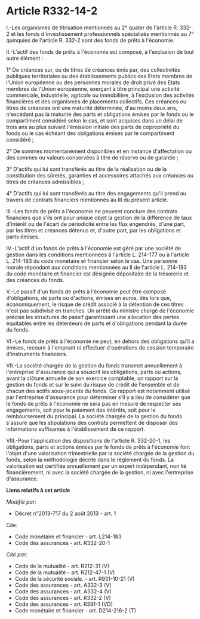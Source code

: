 # Article R332-14-2

I.-Les organismes de titrisation mentionnés au 2° quater de l'article R. 332-2 et les fonds d'investissement professionnels
spécialisés mentionnés au 7° quinquies de l'article R. 332-2 sont des fonds de prêts à l'économie. 

II.-L'actif des fonds de prêts à l'économie est composé, à l'exclusion de tout autre élément : 

1° De créances sur, ou de titres de créances émis par, des collectivités publiques territoriales ou des établissements
publics des Etats membres de l'Union européenne ou des personnes morales de droit privé des Etats membres de l'Union
européenne, exerçant à titre principal une activité commerciale, industrielle, agricole ou immobilière, à l'exclusion des
activités financières et des organismes de placements collectifs. Ces créances ou titres de créances ont une maturité
déterminée, d'au moins deux ans, n'excédant pas la maturité des parts et obligations émises par le fonds ou le compartiment
considéré selon le cas, et sont acquises dans un délai de trois ans au plus suivant l'émission initiale des parts de
copropriété du fonds ou le cas échéant des obligations émises par le compartiment considéré ; 

2° De sommes momentanément disponibles et en instance d'affectation ou des sommes ou valeurs conservées à titre de réserve ou
de garantie ; 

3° D'actifs qui lui sont transférés au titre de la réalisation ou de la constitution des sûretés, garanties et accessoires
attachés aux créances ou titres de créances admissibles ; 

4° D'actifs qui lui sont transférés au titre des engagements qu'il prend au travers de contrats financiers mentionnés au III
du présent article. 

III.-Les fonds de prêts à l'économie ne peuvent conclure des contrats financiers que s'ils ont pour unique objet la gestion
de la différence de taux d'intérêt ou de l'écart de périodicité entre les flux engendrés, d'une part, par les titres et
créances détenus et, d'autre part, par les obligations et parts émises. 

IV.-L'actif d'un fonds de prêts à l'économie est géré par une société de gestion dans les conditions mentionnées à l'article
L. 214-177 ou à l'article L. 214-183 du code monétaire et financier selon le cas. Une personne morale répondant aux
conditions mentionnées au II de l'article L. 214-183 du code monétaire et financier est désignée dépositaire de la trésorerie
et des créances du fonds. 

V.-Le passif d'un fonds de prêts à l'économie peut être composé d'obligations, de parts ou d'actions, émises en euros, dès
lors que, économiquement, le risque de crédit associé à la détention de ces titres n'est pas subdivisé en tranches. Un arrêté
du ministre chargé de l'économie précise les structures de passif garantissant une allocation des pertes équitables entre les
détenteurs de parts et d'obligations pendant la durée du fonds. 

VI.-Le fonds de prêts à l'économie ne peut, en dehors des obligations qu'il a émises, recourir à l'emprunt ni effectuer
d'opérations de cession temporaire d'instruments financiers. 

VII.-La société chargée de la gestion du fonds transmet annuellement à l'entreprise d'assurance qui a souscrit les
obligations, parts ou actions, avant la clôture annuelle de son exercice comptable, un rapport sur la gestion du fonds et sur
le suivi du risque de crédit de l'ensemble et de chacun des actifs sous-jacents du fonds. Ce rapport est notamment utilisé
par l'entreprise d'assurance pour déterminer s'il y a lieu de considérer que le fonds de prêts à l'économie ne sera pas en
mesure de respecter ses engagements, soit pour le paiement des intérêts, soit pour le remboursement du principal. La société
chargée de la gestion du fonds s'assure que les stipulations des contrats permettent de disposer des informations suffisantes
à l'établissement de ce rapport. 

VIII.-Pour l'application des dispositions de l'article R. 332-20-1, les obligations, parts et actions émises par le fonds de
prêts à l'économie font l'objet d'une valorisation trimestrielle par la société chargée de la gestion du fonds, selon la
méthodologie décrite dans le règlement du fonds. La valorisation est certifiée annuellement par un expert indépendant, non
lié financièrement, ni avec la société chargée de la gestion, ni avec l'entreprise d'assurance.

**Liens relatifs à cet article**

_Modifié par_:

  - Décret n°2013-717 du 2 août 2013 - art. 1

_Cite_:

  - Code monétaire et financier - art. L214-183
  - Code des assurances - art. R332-20-1

_Cité par_:

  - Code de la mutualité - art. R212-31 (V)
  - Code de la mutualité - art. R212-47-1 (V)
  - Code de la sécurité sociale. - art. R931-10-21 (V)
  - Code des assurances - art. A332-3 (V)
  - Code des assurances - art. A332-4 (V)
  - Code des assurances - art. R332-2 (V)
  - Code des assurances - art. R391-1 (VD)
  - Code monétaire et financier - art. D214-216-2 (T)
